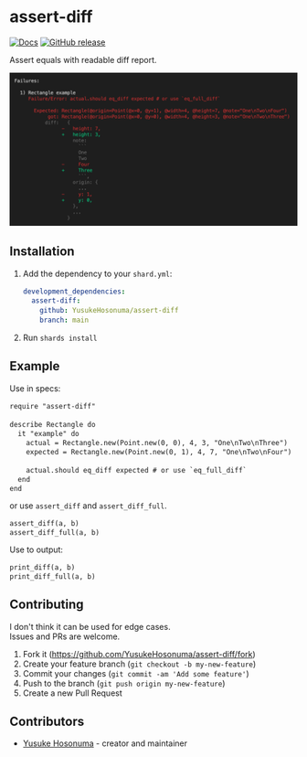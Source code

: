 # assert-diff
[![Docs](https://img.shields.io/badge/docs-available-brightgreen.svg)](https://yusukehosonuma.github.io/assert-diff/)
[![GitHub release](https://img.shields.io/github/release/YusukeHosonuma/assert-diff.svg)](https://github.com/YusukeHosonuma/assert-diff/releases)

Assert equals with readable diff report.

![screenshot](https://github.com/YusukeHosonuma/assert-diff/raw/main/image/screenshot.png)

## Installation

1. Add the dependency to your `shard.yml`:

   ```yaml
   development_dependencies:
     assert-diff:
       github: YusukeHosonuma/assert-diff
       branch: main
   ```

2. Run `shards install`

## Example

Use in specs:

```crystal
require "assert-diff"

describe Rectangle do
  it "example" do
    actual = Rectangle.new(Point.new(0, 0), 4, 3, "One\nTwo\nThree")
    expected = Rectangle.new(Point.new(0, 1), 4, 7, "One\nTwo\nFour")

    actual.should eq_diff expected # or use `eq_full_diff`
  end
end
```

or use `assert_diff` and `assert_diff_full`.

```crystal
assert_diff(a, b)
assert_diff_full(a, b)
```

Use to output:

```crystal
print_diff(a, b)
print_diff_full(a, b)
```

## Contributing

I don't think it can be used for edge cases.  
Issues and PRs are welcome.

1. Fork it (<https://github.com/YusukeHosonuma/assert-diff/fork>)
2. Create your feature branch (`git checkout -b my-new-feature`)
3. Commit your changes (`git commit -am 'Add some feature'`)
4. Push to the branch (`git push origin my-new-feature`)
5. Create a new Pull Request

## Contributors

- [Yusuke Hosonuma](https://github.com/YusukeHosonuma) - creator and maintainer
